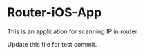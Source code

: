# Router-iOS-App

This is an application for scanning IP in router

Update this file for test commit.